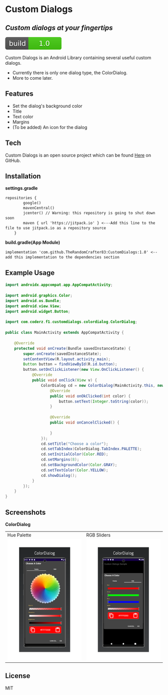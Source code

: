 # Custom Dialogs
## _Custom dialogs at your fingertips_

[![Build Status](readme_images/build.svg)](https://github.com/TheRandomCrafter83/CustomDialogs)

Custom Dialogs is an Android Library containing several useful custom dialogs.
 - Currently there is only one dialog type, the ColorDialog.
 - More to come later.

## Features

- Set the dialog's background color
- Title
- Text color
- Margins
- (To be added) An icon for the dialog

## Tech

 Custom Dialogs is an open source project which can be found [Here](https://github.com/TheRandomCrafter83/CustomDialogs)
 on GitHub.

## Installation
**settings.gradle**
```
repositories {
        google()
        mavenCentral()
        jcenter() // Warning: this repository is going to shut down soon
        maven { url 'https://jitpack.io' } <---Add this line to the file to use jitpack.io as a repository source
    }
```

**build.gradle(App Module)**
```
implementation 'com.github.TheRandomCrafter83:CustomDialogs:1.0' <--add this implementation to the dependencies section
```

## Example Usage

```java
import androidx.appcompat.app.AppCompatActivity;

import android.graphics.Color;
import android.os.Bundle;
import android.view.View;
import android.widget.Button;

import com.coderz.f1.customdialogs.colordialog.ColorDialog;

public class MainActivity extends AppCompatActivity {

    @Override
    protected void onCreate(Bundle savedInstanceState) {
        super.onCreate(savedInstanceState);
        setContentView(R.layout.activity_main);
        Button button = findViewById(R.id.button);
        button.setOnClickListener(new View.OnClickListener() {
            @Override
            public void onClick(View v) {
                ColorDialog cd = new ColorDialog(MainActivity.this, new ColorDialog.DialogResponseListener() {
                    @Override
                    public void onOkClicked(int color) {
                        button.setText(Integer.toString(color));
                    }

                    @Override
                    public void onCancelClicked() {

                    }
                });
                cd.setTitle("Choose a color");
                cd.setTabIndex(ColorDialog.TabIndex.PALETTE);
                cd.setInitialColor(Color.RED);
                cd.setMargins(8);
                cd.setBackgroundColor(Color.GRAY);
                cd.setTextColor(Color.YELLOW);
                cd.showDialog();
            }
        });
    }
}
```

## Screenshots
**ColorDialog**
<table>
  <tr>
    <td>Hue Palette</td>
     <td>RGB Sliders</td>
  </tr>
  <tr>
    <td valign="top"><img src="readme_images/colordialog_screenshot1.png"></td>
    <td valign="top"><img src="readme_images/colordialog_screenshot2.png"></td>
  </tr>
 </table>

## License
MIT
